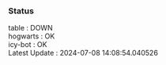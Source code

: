 ### Status


table : DOWN  
hogwarts : OK  
icy-bot : OK  
Latest Update : 2024-07-08 14:08:54.040526
